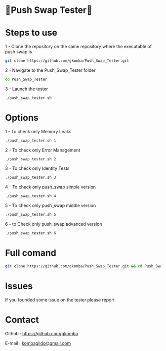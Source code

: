 # 🔱Push Swap Tester🔱

# Steps to use

1 - Clone the repository on the same repository where the executable of push swap is 
```bash
git clone https://github.com/gkomba/Push_Swap_Tester.git
```
2 - Navigate to the Push_Swap_Tester folder
```bash
cd Push_Swap_Tester
```
3 - Launch the tester
```bash
./push_swap_tester.sh
```
# Options

1 - To check only Memory Leaks
```bash
./push_swap_tester.sh 1
```
2 - To check only Error Management
```bash
./push_swap_tester.sh 2
```
3 - To check only Identity Tests
```bash
./push_swap_tester.sh 3
```
4 - To check only push_swap simple version
```bash
./push_swap_tester.sh 4
```
5 - To check only push_swap middle version
```bash
./push_swap_tester.sh 5
```
6 - to Check only push_swap advanced version
```bash
./push_swap_tester.sh 6
```
# Full comand
```bash
git clone https://github.com/gkomba/Push_Swap_Tester.git && cd Push_Swap_Tester && ./push_swap_tester.sh
```

# Issues
If you founded some issue on the tester please report

# Contact
Github : https://github.com/gkomba

E-mail : kombagildo@gmail.com
